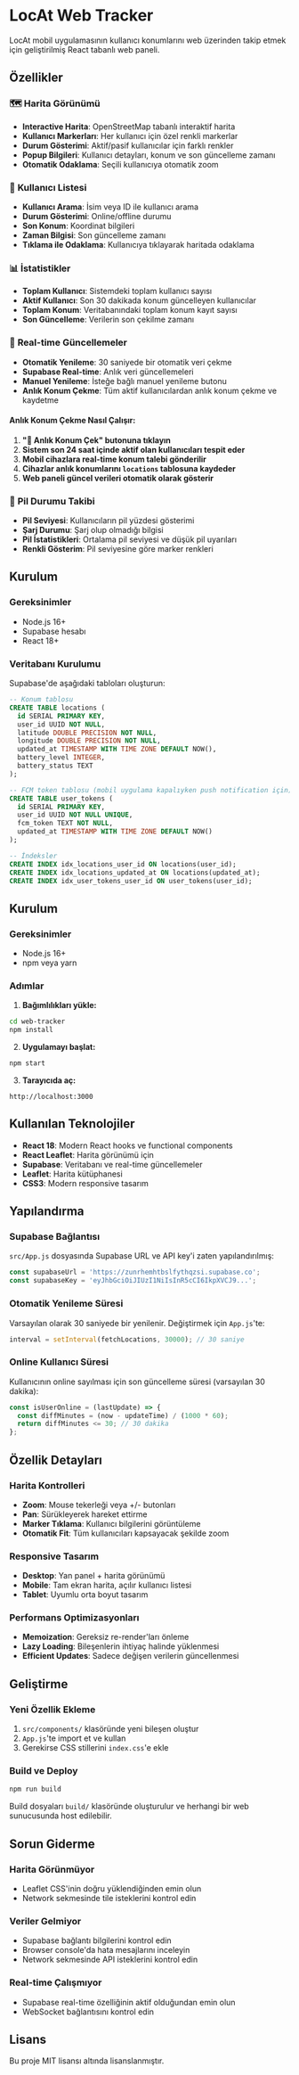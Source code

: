# LocAt Web Tracker

LocAt mobil uygulamasının kullanıcı konumlarını web üzerinden takip etmek için geliştirilmiş React tabanlı web paneli.

## Özellikler

### 🗺️ **Harita Görünümü**
- **Interactive Harita**: OpenStreetMap tabanlı interaktif harita
- **Kullanıcı Markerları**: Her kullanıcı için özel renkli markerlar
- **Durum Gösterimi**: Aktif/pasif kullanıcılar için farklı renkler
- **Popup Bilgileri**: Kullanıcı detayları, konum ve son güncelleme zamanı
- **Otomatik Odaklama**: Seçili kullanıcıya otomatik zoom

### 👥 **Kullanıcı Listesi**
- **Kullanıcı Arama**: İsim veya ID ile kullanıcı arama
- **Durum Gösterimi**: Online/offline durumu
- **Son Konum**: Koordinat bilgileri
- **Zaman Bilgisi**: Son güncelleme zamanı
- **Tıklama ile Odaklama**: Kullanıcıya tıklayarak haritada odaklama

### 📊 **İstatistikler**
- **Toplam Kullanıcı**: Sistemdeki toplam kullanıcı sayısı
- **Aktif Kullanıcı**: Son 30 dakikada konum güncelleyen kullanıcılar
- **Toplam Konum**: Veritabanındaki toplam konum kayıt sayısı
- **Son Güncelleme**: Verilerin son çekilme zamanı

### 🔄 **Real-time Güncellemeler**
- **Otomatik Yenileme**: 30 saniyede bir otomatik veri çekme
- **Supabase Real-time**: Anlık veri güncellemeleri
- **Manuel Yenileme**: İsteğe bağlı manuel yenileme butonu
- **Anlık Konum Çekme**: Tüm aktif kullanıcılardan anlık konum çekme ve kaydetme

#### Anlık Konum Çekme Nasıl Çalışır:
1. **"📍 Anlık Konum Çek" butonuna tıklayın**
2. **Sistem son 24 saat içinde aktif olan kullanıcıları tespit eder**
3. **Mobil cihazlara real-time konum talebi gönderilir**
4. **Cihazlar anlık konumlarını `locations` tablosuna kaydeder**
5. **Web paneli güncel verileri otomatik olarak gösterir**

### 🔋 **Pil Durumu Takibi**
- **Pil Seviyesi**: Kullanıcıların pil yüzdesi gösterimi
- **Şarj Durumu**: Şarj olup olmadığı bilgisi
- **Pil İstatistikleri**: Ortalama pil seviyesi ve düşük pil uyarıları
- **Renkli Gösterim**: Pil seviyesine göre marker renkleri

## Kurulum

### Gereksinimler
- Node.js 16+
- Supabase hesabı
- React 18+

### Veritabanı Kurulumu

Supabase'de aşağıdaki tabloları oluşturun:

```sql
-- Konum tablosu
CREATE TABLE locations (
  id SERIAL PRIMARY KEY,
  user_id UUID NOT NULL,
  latitude DOUBLE PRECISION NOT NULL,
  longitude DOUBLE PRECISION NOT NULL,
  updated_at TIMESTAMP WITH TIME ZONE DEFAULT NOW(),
  battery_level INTEGER,
  battery_status TEXT
);

-- FCM token tablosu (mobil uygulama kapalıyken push notification için)
CREATE TABLE user_tokens (
  id SERIAL PRIMARY KEY,
  user_id UUID NOT NULL UNIQUE,
  fcm_token TEXT NOT NULL,
  updated_at TIMESTAMP WITH TIME ZONE DEFAULT NOW()
);

-- İndeksler
CREATE INDEX idx_locations_user_id ON locations(user_id);
CREATE INDEX idx_locations_updated_at ON locations(updated_at);
CREATE INDEX idx_user_tokens_user_id ON user_tokens(user_id);
```

## Kurulum

### Gereksinimler
- Node.js 16+ 
- npm veya yarn

### Adımlar

1. **Bağımlılıkları yükle:**
```bash
cd web-tracker
npm install
```

2. **Uygulamayı başlat:**
```bash
npm start
```

3. **Tarayıcıda aç:**
```
http://localhost:3000
```

## Kullanılan Teknolojiler

- **React 18**: Modern React hooks ve functional components
- **React Leaflet**: Harita görünümü için
- **Supabase**: Veritabanı ve real-time güncellemeler
- **Leaflet**: Harita kütüphanesi
- **CSS3**: Modern responsive tasarım

## Yapılandırma

### Supabase Bağlantısı
`src/App.js` dosyasında Supabase URL ve API key'i zaten yapılandırılmış:

```javascript
const supabaseUrl = 'https://zunrhemhtbslfythqzsi.supabase.co';
const supabaseKey = 'eyJhbGciOiJIUzI1NiIsInR5cCI6IkpXVCJ9...';
```

### Otomatik Yenileme Süresi
Varsayılan olarak 30 saniyede bir yenilenir. Değiştirmek için `App.js`'te:

```javascript
interval = setInterval(fetchLocations, 30000); // 30 saniye
```

### Online Kullanıcı Süresi
Kullanıcının online sayılması için son güncelleme süresi (varsayılan 30 dakika):

```javascript
const isUserOnline = (lastUpdate) => {
  const diffMinutes = (now - updateTime) / (1000 * 60);
  return diffMinutes <= 30; // 30 dakika
};
```

## Özellik Detayları

### Harita Kontrolleri
- **Zoom**: Mouse tekerleği veya +/- butonları
- **Pan**: Sürükleyerek hareket ettirme
- **Marker Tıklama**: Kullanıcı bilgilerini görüntüleme
- **Otomatik Fit**: Tüm kullanıcıları kapsayacak şekilde zoom

### Responsive Tasarım
- **Desktop**: Yan panel + harita görünümü
- **Mobile**: Tam ekran harita, açılır kullanıcı listesi
- **Tablet**: Uyumlu orta boyut tasarım

### Performans Optimizasyonları
- **Memoization**: Gereksiz re-render'ları önleme
- **Lazy Loading**: Bileşenlerin ihtiyaç halinde yüklenmesi
- **Efficient Updates**: Sadece değişen verilerin güncellenmesi

## Geliştirme

### Yeni Özellik Ekleme
1. `src/components/` klasöründe yeni bileşen oluştur
2. `App.js`'te import et ve kullan
3. Gerekirse CSS stillerini `index.css`'e ekle

### Build ve Deploy
```bash
npm run build
```

Build dosyaları `build/` klasöründe oluşturulur ve herhangi bir web sunucusunda host edilebilir.

## Sorun Giderme

### Harita Görünmüyor
- Leaflet CSS'inin doğru yüklendiğinden emin olun
- Network sekmesinde tile isteklerini kontrol edin

### Veriler Gelmiyor
- Supabase bağlantı bilgilerini kontrol edin
- Browser console'da hata mesajlarını inceleyin
- Network sekmesinde API isteklerini kontrol edin

### Real-time Çalışmıyor
- Supabase real-time özelliğinin aktif olduğundan emin olun
- WebSocket bağlantısını kontrol edin

## Lisans

Bu proje MIT lisansı altında lisanslanmıştır.